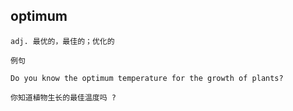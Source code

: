 ## optimum
```
adj. 最优的，最佳的；优化的

例句

Do you know the optimum temperature for the growth of plants?

你知道植物生长的最佳温度吗 ?
```